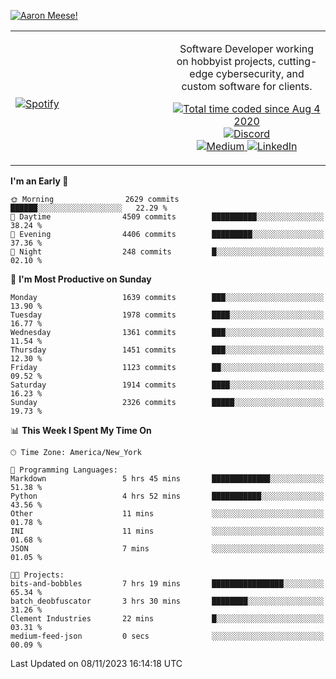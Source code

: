 [![Aaron Meese!](https://user-images.githubusercontent.com/17814535/88975338-a2aabf00-d27f-11ea-963f-8a19608716b4.png)](https://github.com/ajmeese7/readme-ascii "README ASCII")

<!-- Modified from project here: https://github.com/novatorem/novatorem -->
<table width="100%">
  <tr>
  <td width="50%">

&nbsp; <br> [![Spotify](https://ajmeese7.vercel.app/api/spotify)](https://open.spotify.com/user/ajmeese)

  </td>
  <td width="50%">
    <p align="center">
    Software Developer working on hobbyist projects, cutting-edge cybersecurity, and custom software for clients.
    </p>
    <p align="center">
      <a href="https://wakatime.com/@f726891d-3b02-46cd-9b60-e8c59f9e2b14">
        <img src="https://wakatime.com/badge/user/f726891d-3b02-46cd-9b60-e8c59f9e2b14.svg" alt="Total time coded since Aug 4 2020" title="WakaTime" />
      </a>
      <a href="http://link.aaronmeese.com/discord">
        <img src="https://img.shields.io/badge/discord-ajmeese7%234835-369?style=flat-square&logo=discord&logoColor=white&color=purple" alt="Discord" title="Discord">
      </a>
      <br />
      <a href="https://link.aaronmeese.com/medium">
        <img src="https://img.shields.io/badge/medium-ajmeese7-1DB954?style=flat-square&logo=medium&logoColor=white" alt="Medium" title="Medium">
      </a>
      <a href="https://link.aaronmeese.com/linkedin">
        <img src="https://img.shields.io/badge/linkedIn-aaronmeese-1DB954?style=flat-square&logo=linkedin&logoColor=white&color=blue" alt="LinkedIn" title="LinkedIn">
      </a>
    </p>
  </td>

</table>

[//]: <> (The `&nbsp;` is to have Aphelion take up more space)

<!--START_SECTION:waka-->
**I'm an Early 🐤** 

```text
🌞 Morning                2629 commits        ██████░░░░░░░░░░░░░░░░░░░   22.29 % 
🌆 Daytime                4509 commits        ██████████░░░░░░░░░░░░░░░   38.24 % 
🌃 Evening                4406 commits        █████████░░░░░░░░░░░░░░░░   37.36 % 
🌙 Night                  248 commits         █░░░░░░░░░░░░░░░░░░░░░░░░   02.10 % 
```
📅 **I'm Most Productive on Sunday** 

```text
Monday                   1639 commits        ███░░░░░░░░░░░░░░░░░░░░░░   13.90 % 
Tuesday                  1978 commits        ████░░░░░░░░░░░░░░░░░░░░░   16.77 % 
Wednesday                1361 commits        ███░░░░░░░░░░░░░░░░░░░░░░   11.54 % 
Thursday                 1451 commits        ███░░░░░░░░░░░░░░░░░░░░░░   12.30 % 
Friday                   1123 commits        ██░░░░░░░░░░░░░░░░░░░░░░░   09.52 % 
Saturday                 1914 commits        ████░░░░░░░░░░░░░░░░░░░░░   16.23 % 
Sunday                   2326 commits        █████░░░░░░░░░░░░░░░░░░░░   19.73 % 
```


📊 **This Week I Spent My Time On** 

```text
🕑︎ Time Zone: America/New_York

💬 Programming Languages: 
Markdown                 5 hrs 45 mins       █████████████░░░░░░░░░░░░   51.38 % 
Python                   4 hrs 52 mins       ███████████░░░░░░░░░░░░░░   43.56 % 
Other                    11 mins             ░░░░░░░░░░░░░░░░░░░░░░░░░   01.78 % 
INI                      11 mins             ░░░░░░░░░░░░░░░░░░░░░░░░░   01.68 % 
JSON                     7 mins              ░░░░░░░░░░░░░░░░░░░░░░░░░   01.05 % 

🐱‍💻 Projects: 
bits-and-bobbles         7 hrs 19 mins       ████████████████░░░░░░░░░   65.34 % 
batch_deobfuscator       3 hrs 30 mins       ████████░░░░░░░░░░░░░░░░░   31.26 % 
Clement Industries       22 mins             █░░░░░░░░░░░░░░░░░░░░░░░░   03.31 % 
medium-feed-json         0 secs              ░░░░░░░░░░░░░░░░░░░░░░░░░   00.09 % 
```


 Last Updated on 08/11/2023 16:14:18 UTC
<!--END_SECTION:waka-->
